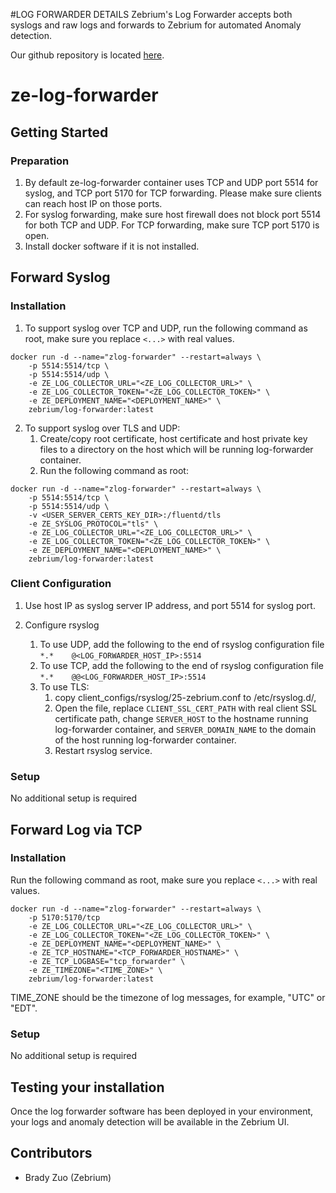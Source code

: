 #LOG FORWARDER DETAILS
Zebrium's Log Forwarder accepts both syslogs and raw logs and forwards to Zebrium for automated Anomaly detection.

Our github repository is located [here](https://github.com/zebrium/ze-log-forwarder).

# ze-log-forwarder

## Getting Started

### Preparation
1. By default ze-log-forwarder container uses TCP and UDP port 5514 for syslog, and TCP port 5170 for TCP forwarding. Please make sure clients can reach host IP on those ports.
2. For syslog forwarding, make sure host firewall does not block port 5514 for both TCP and UDP. For TCP forwarding, make sure TCP port 5170 is open.
3. Install docker software if it is not installed.

## Forward Syslog

### Installation

1. To support syslog over TCP and UDP, run the following command as root, make sure you replace `<...>` with real values.
```
docker run -d --name="zlog-forwarder" --restart=always \
    -p 5514:5514/tcp \
    -p 5514:5514/udp \
    -e ZE_LOG_COLLECTOR_URL="<ZE_LOG_COLLECTOR_URL>" \
    -e ZE_LOG_COLLECTOR_TOKEN="<ZE_LOG_COLLECTOR_TOKEN>" \
    -e ZE_DEPLOYMENT_NAME="<DEPLOYMENT_NAME>" \
    zebrium/log-forwarder:latest
```
2. To support syslog over TLS and UDP:
   1. Create/copy root certificate, host certificate and host private key files to a directory on the host which will be running log-forwarder container.
   2. Run the following command as root:
```
docker run -d --name="zlog-forwarder" --restart=always \
    -p 5514:5514/tcp \
    -p 5514:5514/udp \
    -v <USER_SERVER_CERTS_KEY_DIR>:/fluentd/tls
    -e ZE_SYSLOG_PROTOCOL="tls" \
    -e ZE_LOG_COLLECTOR_URL="<ZE_LOG_COLLECTOR_URL>" \
    -e ZE_LOG_COLLECTOR_TOKEN="<ZE_LOG_COLLECTOR_TOKEN>" \
    -e ZE_DEPLOYMENT_NAME="<DEPLOYMENT_NAME>" \
    zebrium/log-forwarder:latest
```

### Client Configuration

1. Use host IP as syslog server IP address, and port 5514 for syslog port.

2. Configure rsyslog
   1. To use UDP, add the following to the end of rsyslog configuration file
      `*.*    @<LOG_FORWARDER_HOST_IP>:5514`
   2. To use TCP, add the following to the end of rsyslog configuration file
      `*.*    @@<LOG_FORWARDER_HOST_IP>:5514`
   3. To use TLS:
      1. copy client_configs/rsyslog/25-zebrium.conf to /etc/rsyslog.d/,
      2. Open the file, replace `CLIENT_SSL_CERT_PATH` with real client SSL certificate path, change `SERVER_HOST` to the hostname running log-forwarder container, and `SERVER_DOMAIN_NAME` to the domain of the host running log-forwarder container.
      3. Restart rsyslog service.

### Setup
No additional setup is required

## Forward Log via TCP

### Installation

Run the following command as root, make sure you replace `<...>` with real values.
```
docker run -d --name="zlog-forwarder" --restart=always \
    -p 5170:5170/tcp
    -e ZE_LOG_COLLECTOR_URL="<ZE_LOG_COLLECTOR_URL>" \
    -e ZE_LOG_COLLECTOR_TOKEN="<ZE_LOG_COLLECTOR_TOKEN>" \
    -e ZE_DEPLOYMENT_NAME="<DEPLOYMENT_NAME>" \
    -e ZE_TCP_HOSTNAME="<TCP_FORWARDER_HOSTNAME>" \
    -e ZE_TCP_LOGBASE="tcp_forwarder" \
    -e ZE_TIMEZONE="<TIME_ZONE>" \
    zebrium/log-forwarder:latest
```

TIME_ZONE should be the timezone of log messages, for example, "UTC" or "EDT".

### Setup
No additional setup is required

## Testing your installation
Once the log forwarder software has been deployed in your environment, your logs and anomaly detection will be available in the Zebrium UI.

## Contributors
* Brady Zuo (Zebrium)
